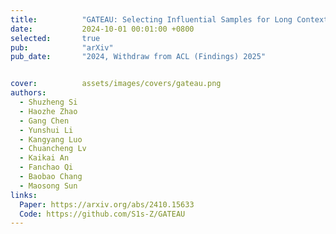 ```yaml
---
title:          "GATEAU: Selecting Influential Samples for Long Context Alignment"
date:           2024-10-01 00:01:00 +0800
selected:       true
pub:            "arXiv"
pub_date:       "2024, Withdraw from ACL (Findings) 2025"


cover:          assets/images/covers/gateau.png
authors:
  - Shuzheng Si
  - Haozhe Zhao
  - Gang Chen
  - Yunshui Li
  - Kangyang Luo
  - Chuancheng Lv
  - Kaikai An
  - Fanchao Qi
  - Baobao Chang
  - Maosong Sun
links:
  Paper: https://arxiv.org/abs/2410.15633
  Code: https://github.com/S1s-Z/GATEAU
---
```

